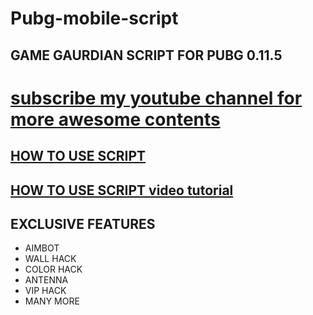 # Pubg-mobile-script

## GAME GAURDIAN SCRIPT FOR PUBG 0.11.5
# <a href="https://bit.ly/sidtubesub" >subscribe my youtube channel for more awesome contents </a>
## <a href="https://www.siddharthajoshi.com.np/2019/03/pubg-mobile-season6-hack.html"> HOW TO USE SCRIPT </a>
## <a href="https://youtu.be/itvdE0HAhyg"> HOW TO USE SCRIPT video tutorial </a>
## EXCLUSIVE FEATURES

* AIMBOT
* WALL HACK
* COLOR HACK
* ANTENNA 
* VIP HACK
* MANY MORE
